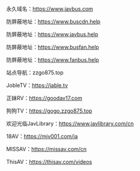 永久域名：https://www.javbus.com

防屏蔽地址：https://www.buscdn.help

防屏蔽地址：https://www.javbus.help

防屏蔽地址：https://www.busfan.help

防屏蔽地址：https://www.fanbus.help

站点导航：zzgo875.top

JobleTV：https://jable.tv

正妹RV：https://goodav17.com

狗狗TV：https://gogo.zzgo875.top

欢迎光临JavLibrary：https://www.javlibrary.com/cn

18AV：https://mjv001.com/ja

MISSAV：https://missav.com/cn

ThisAV：https://thisav.com/videos
